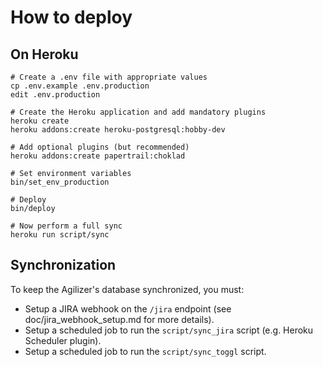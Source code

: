 # How to deploy

## On Heroku

```
# Create a .env file with appropriate values
cp .env.example .env.production
edit .env.production

# Create the Heroku application and add mandatory plugins
heroku create
heroku addons:create heroku-postgresql:hobby-dev

# Add optional plugins (but recommended)
heroku addons:create papertrail:choklad

# Set environment variables
bin/set_env_production

# Deploy
bin/deploy

# Now perform a full sync
heroku run script/sync
```

## Synchronization

To keep the Agilizer's database synchronized, you must:

- Setup a JIRA webhook on the `/jira` endpoint (see doc/jira_webhook_setup.md for more details).
- Setup a scheduled job to run the `script/sync_jira` script (e.g. Heroku Scheduler plugin).
- Setup a scheduled job to run the `script/sync_toggl` script.
